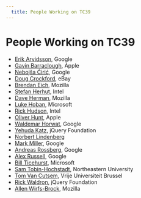 ```yaml
---
  title: People Working on TC39
---
```


# People Working on TC39

  * [Erik Arvidsson](erik-arvidsson), Google
  * [Gavin Barraclough](gavin-barraclough), Apple
  * [Neboj&scaron;a &#262;iri&#263;](nebojsa-ciric), Google
  * [Doug Crockford](doug-crockford), eBay
  * [Brendan Eich](brendan-eich), Mozilla
  * [Stefan Herhut](stephan-herhut), Intel
  * [Dave Herman](dave-herman), Mozilla
  * [Luke Hoban](luke-hoban), Microsoft
  * [Rick Hudson](rick-hudson), Intel
  * [Oliver Hunt](oliver-hunt), Apple
  * [Waldemar Horwat](waldemar-horwat), Google
  * [Yehuda Katz](yehuda-katz), jQuery Foundation
  * [Norbert Lindenberg](norbert-lindenberg)
  * [Mark Miller](mark-miller), Google
  * [Andreas Rossberg](andreas-rossberg), Google
  * [Alex Russell](alex-russell), Google
  * [Bill Ticehurst](bill-ticehurst), Microsoft
  * [Sam Tobin-Hochstadt](sam-tobin-hochstadt), Northeastern University
  * [Tom Van Cutsem](tom-van-cutsem), Vrije Universiteit Brussel
  * [Rick Waldron](rick-waldron), jQuery Foundation
  * [Allen Wirfs-Brock](allen-wirfs-brock), Mozilla
